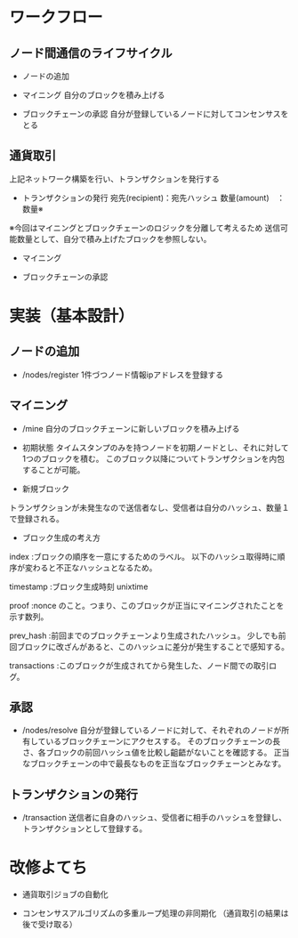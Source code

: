 
# ワークフロー
## ノード間通信のライフサイクル
- ノードの追加

- マイニング
自分のブロックを積み上げる

- ブロックチェーンの承認
自分が登録しているノードに対してコンセンサスをとる

## 通貨取引
上記ネットワーク構築を行い、トランザクションを発行する

- トランザクションの発行
宛先(recipient)：宛先ハッシュ
数量(amount)　：数量※

※今回はマイニングとブロックチェーンのロジックを分離して考えるため
送信可能数量として、自分で積み上げたブロックを参照しない。

- マイニング

- ブロックチェーンの承認


# 実装（基本設計）

## ノードの追加
- /nodes/register
1件づつノード情報ipアドレスを登録する

## マイニング
- /mine
自分のブロックチェーンに新しいブロックを積み上げる

- 初期状態
タイムスタンプのみを持つノードを初期ノードとし、それに対して1つのブロックを積む。
このブロック以降についてトランザクションを内包することが可能。

- 新規ブロック

トランザクションが未発生なので送信者なし、受信者は自分のハッシュ、数量１で登録される。

- ブロック生成の考え方

index :ブロックの順序を一意にするためのラベル。
以下のハッシュ取得時に順序が変わると不正なハッシュとなるため。

timestamp :ブロック生成時刻 unixtime

proof :nonce のこと。つまり、このブロックが正当にマイニングされたことを示す数列。

prev_hash :前回までのブロックチェーンより生成されたハッシュ。
少しでも前回ブロックに改ざんがあると、このハッシュに差分が発生することで感知する。

transactions :このブロックが生成されてから発生した、ノード間での取引ログ。

## 承認
- /nodes/resolve
自分が登録しているノードに対して、それぞれのノードが所有しているブロックチェーンにアクセスする。
そのブロックチェーンの長さ、各ブロックの前回ハッシュ値を比較し齟齬がないことを確認する。
正当なブロックチェーンの中で最長なものを正当なブロックチェーンとみなす。

## トランザクションの発行
- /transaction
送信者に自身のハッシュ、受信者に相手のハッシュを登録し、トランザクションとして登録する。

# 改修よてち
- 通貨取引ジョブの自動化

- コンセンサスアルゴリズムの多重ループ処理の非同期化
（通貨取引の結果は後で受け取る）
